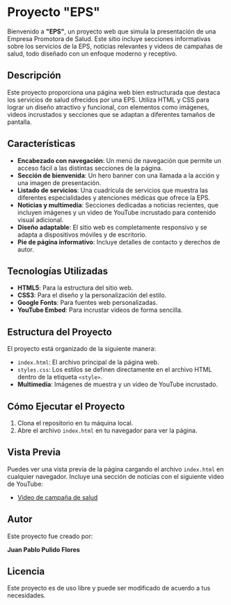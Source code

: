 # Proyecto "EPS"

Bienvenido a **"EPS"**, un proyecto web que simula la presentación de una Empresa Promotora de Salud. Este sitio incluye secciones informativas sobre los servicios de la EPS, noticias relevantes y videos de campañas de salud, todo diseñado con un enfoque moderno y receptivo.

## Descripción

Este proyecto proporciona una página web bien estructurada que destaca los servicios de salud ofrecidos por una EPS. Utiliza HTML y CSS para lograr un diseño atractivo y funcional, con elementos como imágenes, videos incrustados y secciones que se adaptan a diferentes tamaños de pantalla.

## Características

- **Encabezado con navegación**: Un menú de navegación que permite un acceso fácil a las distintas secciones de la página.
- **Sección de bienvenida**: Un hero banner con una llamada a la acción y una imagen de presentación.
- **Listado de servicios**: Una cuadrícula de servicios que muestra las diferentes especialidades y atenciones médicas que ofrece la EPS.
- **Noticias y multimedia**: Secciones dedicadas a noticias recientes, que incluyen imágenes y un video de YouTube incrustado para contenido visual adicional.
- **Diseño adaptable**: El sitio web es completamente responsivo y se adapta a dispositivos móviles y de escritorio.
- **Pie de página informativo**: Incluye detalles de contacto y derechos de autor.

## Tecnologías Utilizadas

- **HTML5**: Para la estructura del sitio web.
- **CSS3**: Para el diseño y la personalización del estilo.
- **Google Fonts**: Para fuentes web personalizadas.
- **YouTube Embed**: Para incrustar videos de forma sencilla.

## Estructura del Proyecto

El proyecto está organizado de la siguiente manera:

- `index.html`: El archivo principal de la página web.
- `styles.css`: Los estilos se definen directamente en el archivo HTML dentro de la etiqueta `<style>`.
- **Multimedia**: Imágenes de muestra y un video de YouTube incrustado.

## Cómo Ejecutar el Proyecto

1. Clona el repositorio en tu máquina local.
2. Abre el archivo `index.html` en tu navegador para ver la página.

## Vista Previa

Puedes ver una vista previa de la página cargando el archivo `index.html` en cualquier navegador. Incluye una sección de noticias con el siguiente video de YouTube:

- [Video de campaña de salud](https://www.youtube.com/watch?v=tG1rQf_1pn4&ab_channel=SuperintendenciadeRegulaci%C3%B3nSanitaria)

## Autor

Este proyecto fue creado por:

**Juan Pablo Pulido Flores**

## Licencia

Este proyecto es de uso libre y puede ser modificado de acuerdo a tus necesidades. 
